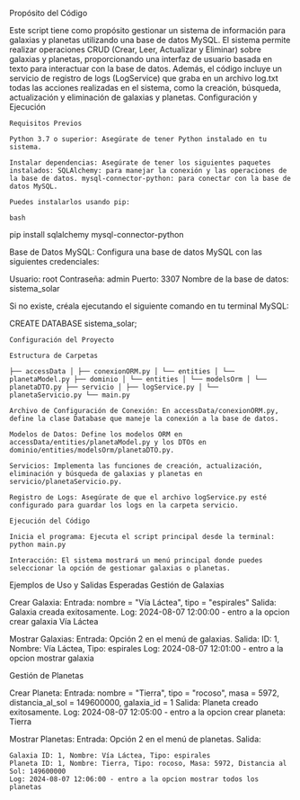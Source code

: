Propósito del Código

Este script tiene como propósito gestionar un sistema de información para galaxias y planetas utilizando una base de datos MySQL. El sistema permite realizar operaciones CRUD (Crear, Leer, Actualizar y Eliminar) sobre galaxias y planetas, proporcionando una interfaz de usuario basada en texto para interactuar con la base de datos. Además, el código incluye un servicio de registro de logs (LogService) que graba en un archivo log.txt todas las acciones realizadas en el sistema, como la creación, búsqueda, actualización y eliminación de galaxias y planetas. Configuración y Ejecución

    Requisitos Previos

    Python 3.7 o superior: Asegúrate de tener Python instalado en tu sistema.

    Instalar dependencias: Asegúrate de tener los siguientes paquetes instalados: SQLAlchemy: para manejar la conexión y las operaciones de la base de datos. mysql-connector-python: para conectar con la base de datos MySQL.

    Puedes instalarlos usando pip:

    bash

pip install sqlalchemy mysql-connector-python

Base de Datos MySQL: Configura una base de datos MySQL con las siguientes credenciales:

Usuario: root
Contraseña: admin
Puerto: 3307
Nombre de la base de datos: sistema_solar

Si no existe, créala ejecutando el siguiente comando en tu terminal MySQL:

CREATE DATABASE sistema_solar;

    Configuración del Proyecto

    Estructura de Carpetas

    ├── accessData │ ├── conexionORM.py │ └── entities │ └── planetaModel.py ├── dominio │ └── entities │ └── modelsOrm │ └── planetaDTO.py ├── servicio │ ├── logService.py │ └── planetaServicio.py └── main.py

    Archivo de Configuración de Conexión: En accessData/conexionORM.py, define la clase Database que maneje la conexión a la base de datos.

    Modelos de Datos: Define los modelos ORM en accessData/entities/planetaModel.py y los DTOs en dominio/entities/modelsOrm/planetaDTO.py.

    Servicios: Implementa las funciones de creación, actualización, eliminación y búsqueda de galaxias y planetas en servicio/planetaServicio.py.

    Registro de Logs: Asegúrate de que el archivo logService.py esté configurado para guardar los logs en la carpeta servicio.

    Ejecución del Código

    Inicia el programa: Ejecuta el script principal desde la terminal: python main.py

    Interacción: El sistema mostrará un menú principal donde puedes seleccionar la opción de gestionar galaxias o planetas.

Ejemplos de Uso y Salidas Esperadas Gestión de Galaxias

Crear Galaxia:
    Entrada: nombre = "Vía Láctea", tipo = "espirales"
    Salida: Galaxia creada exitosamente.
    Log: 2024-08-07 12:00:00 - entro a la opcion crear galaxia Vía Láctea

Mostrar Galaxias:
    Entrada: Opción 2 en el menú de galaxias.
    Salida: ID: 1, Nombre: Vía Láctea, Tipo: espirales
    Log: 2024-08-07 12:01:00 - entro a la opcion mostrar galaxia

Gestión de Planetas

Crear Planeta:
    Entrada: nombre = "Tierra", tipo = "rocoso", masa = 5972, distancia_al_sol = 149600000, galaxia_id = 1
    Salida: Planeta creado exitosamente.
    Log: 2024-08-07 12:05:00 - entro a la opcion crear planeta: Tierra

Mostrar Planetas:
    Entrada: Opción 2 en el menú de planetas.
    Salida:

    Galaxia ID: 1, Nombre: Vía Láctea, Tipo: espirales
    Planeta ID: 1, Nombre: Tierra, Tipo: rocoso, Masa: 5972, Distancia al Sol: 149600000
    Log: 2024-08-07 12:06:00 - entro a la opcion mostrar todos los planetas
